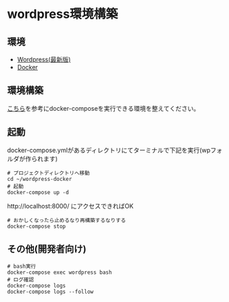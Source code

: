 # wordpress環境構築

環境
----
* [Wordpress(最新版)](https://ja.wordpress.org/)
* [Docker](https://www.docker.com/)

環境構築
-------

[こちら](https://docs.docker.jp/compose/install.html)を参考にdocker-composeを実行できる環境を整えてください。

起動
----

docker-compose.ymlがあるディレクトリにてターミナルで下記を実行(wpフォルダが作られます)
```
# プロジェクトディレクトリへ移動
cd ~/wordpress-docker
# 起動
docker-compose up -d
```

http://localhost:8000/
にアクセスできればOK

```
# おかしくなったら止めるなり再構築するなりする
docker-compose stop
```

その他(開発者向け)
----
```
# bash実行
docker-compose exec wordpress bash
# ログ確認
docker-compose logs
docker-compose logs --follow
```
